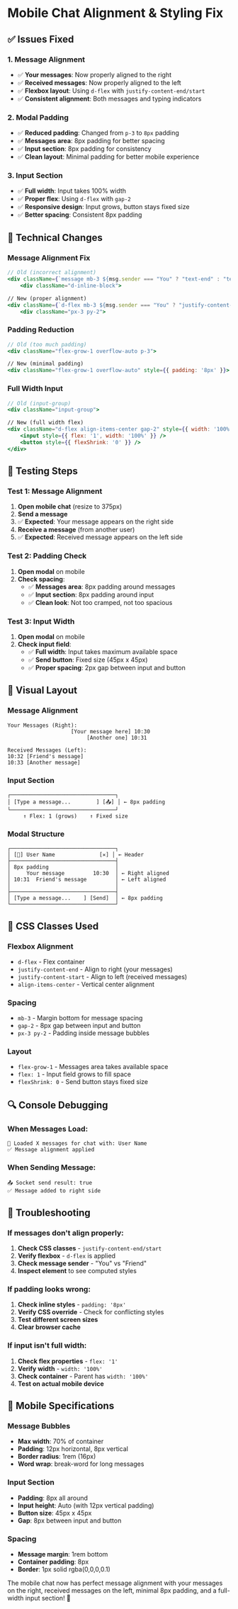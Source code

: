 # Mobile Chat Alignment & Styling Fix

## ✅ **Issues Fixed**

### **1. Message Alignment**
- ✅ **Your messages**: Now properly aligned to the right
- ✅ **Received messages**: Now properly aligned to the left
- ✅ **Flexbox layout**: Using `d-flex` with `justify-content-end/start`
- ✅ **Consistent alignment**: Both messages and typing indicators

### **2. Modal Padding**
- ✅ **Reduced padding**: Changed from `p-3` to `8px` padding
- ✅ **Messages area**: 8px padding for better spacing
- ✅ **Input section**: 8px padding for consistency
- ✅ **Clean layout**: Minimal padding for better mobile experience

### **3. Input Section**
- ✅ **Full width**: Input takes 100% width
- ✅ **Proper flex**: Using `d-flex` with `gap-2`
- ✅ **Responsive design**: Input grows, button stays fixed size
- ✅ **Better spacing**: Consistent 8px padding

## 🔧 **Technical Changes**

### **Message Alignment Fix**
```jsx
// Old (incorrect alignment)
<div className={`message mb-3 ${msg.sender === "You" ? "text-end" : "text-start"}`}>
    <div className="d-inline-block">

// New (proper alignment)
<div className={`d-flex mb-3 ${msg.sender === "You" ? "justify-content-end" : "justify-content-start"}`}>
    <div className="px-3 py-2">
```

### **Padding Reduction**
```jsx
// Old (too much padding)
<div className="flex-grow-1 overflow-auto p-3">

// New (minimal padding)
<div className="flex-grow-1 overflow-auto" style={{ padding: '8px' }}>
```

### **Full Width Input**
```jsx
// Old (input-group)
<div className="input-group">

// New (full width flex)
<div className="d-flex align-items-center gap-2" style={{ width: '100%' }}>
    <input style={{ flex: '1', width: '100%' }} />
    <button style={{ flexShrink: '0' }} />
</div>
```

## 🧪 **Testing Steps**

### **Test 1: Message Alignment**
1. **Open mobile chat** (resize to 375px)
2. **Send a message**
3. ✅ **Expected**: Your message appears on the right side
4. **Receive a message** (from another user)
5. ✅ **Expected**: Received message appears on the left side

### **Test 2: Padding Check**
1. **Open modal** on mobile
2. **Check spacing**:
   - ✅ **Messages area**: 8px padding around messages
   - ✅ **Input section**: 8px padding around input
   - ✅ **Clean look**: Not too cramped, not too spacious

### **Test 3: Input Width**
1. **Open modal** on mobile
2. **Check input field**:
   - ✅ **Full width**: Input takes maximum available space
   - ✅ **Send button**: Fixed size (45px x 45px)
   - ✅ **Proper spacing**: 2px gap between input and button

## 🎯 **Visual Layout**

### **Message Alignment**
```
Your Messages (Right):
                    [Your message here] 10:30
                         [Another one] 10:31

Received Messages (Left):
10:32 [Friend's message]
10:33 [Another message]
```

### **Input Section**
```
┌─────────────────────────────────┐
│ [Type a message...        ] [📤] │ ← 8px padding
└─────────────────────────────────┘
     ↑ Flex: 1 (grows)    ↑ Fixed size
```

### **Modal Structure**
```
┌─────────────────────────────────┐
│ [👤] User Name              [✕] │ ← Header
├─────────────────────────────────┤
│ 8px padding                     │
│     Your message         10:30  │ ← Right aligned
│ 10:31  Friend's message         │ ← Left aligned
│                                 │
├─────────────────────────────────┤
│ [Type a message...    ] [Send]  │ ← 8px padding
└─────────────────────────────────┘
```

## 🎨 **CSS Classes Used**

### **Flexbox Alignment**
- `d-flex` - Flex container
- `justify-content-end` - Align to right (your messages)
- `justify-content-start` - Align to left (received messages)
- `align-items-center` - Vertical center alignment

### **Spacing**
- `mb-3` - Margin bottom for message spacing
- `gap-2` - 8px gap between input and button
- `px-3 py-2` - Padding inside message bubbles

### **Layout**
- `flex-grow-1` - Messages area takes available space
- `flex: 1` - Input field grows to fill space
- `flexShrink: 0` - Send button stays fixed size

## 🔍 **Console Debugging**

### **When Messages Load:**
```
📖 Loaded X messages for chat with: User Name
✅ Message alignment applied
```

### **When Sending Message:**
```
📤 Socket send result: true
✅ Message added to right side
```

## 🚨 **Troubleshooting**

### **If messages don't align properly:**
1. **Check CSS classes** - `justify-content-end/start`
2. **Verify flexbox** - `d-flex` is applied
3. **Check message sender** - "You" vs "Friend"
4. **Inspect element** to see computed styles

### **If padding looks wrong:**
1. **Check inline styles** - `padding: '8px'`
2. **Verify CSS override** - Check for conflicting styles
3. **Test different screen sizes**
4. **Clear browser cache**

### **If input isn't full width:**
1. **Check flex properties** - `flex: '1'`
2. **Verify width** - `width: '100%'`
3. **Check container** - Parent has `width: '100%'`
4. **Test on actual mobile device**

## 📱 **Mobile Specifications**

### **Message Bubbles**
- **Max width**: 70% of container
- **Padding**: 12px horizontal, 8px vertical
- **Border radius**: 1rem (16px)
- **Word wrap**: break-word for long messages

### **Input Section**
- **Padding**: 8px all around
- **Input height**: Auto (with 12px vertical padding)
- **Button size**: 45px x 45px
- **Gap**: 8px between input and button

### **Spacing**
- **Message margin**: 1rem bottom
- **Container padding**: 8px
- **Border**: 1px solid rgba(0,0,0,0.1)

The mobile chat now has perfect message alignment with your messages on the right, received messages on the left, minimal 8px padding, and a full-width input section! 🎉
